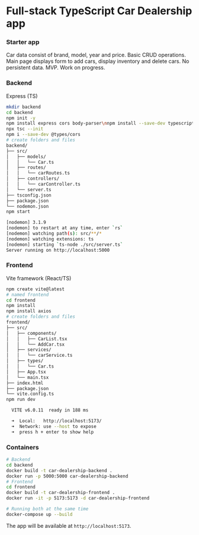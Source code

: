 # Full-stack TypeScript Car Dealership app

### Starter app

Car data consist of brand, model, year and price. Basic CRUD operations. Main page displays form to add cars, display inventory and delete cars. No persistent data. MVP. Work on progress.

### Backend

Express (TS)

```BASH
mkdir backend
cd backend
npm init -y
npm install express cors body-parser\nnpm install --save-dev typescript @types/node @types/express ts-node nodemon
npx tsc --init
npm i --save-dev @types/cors
# create folders and files
backend/
├── src/
│   ├── models/
│   │   └── Car.ts
│   ├── routes/
│   │   └── carRoutes.ts
│   ├── controllers/
│   │   └── carController.ts
│   └── server.ts
├── tsconfig.json
├── package.json
└── nodemon.json
npm start

[nodemon] 3.1.9
[nodemon] to restart at any time, enter `rs`
[nodemon] watching path(s): src/**/*
[nodemon] watching extensions: ts
[nodemon] starting `ts-node ./src/server.ts`
Server running on http://localhost:5000
```

### Frontend

Vite framework (React/TS)
```BASH
npm create vite@latest
# named frontend
cd frontend
npm install
npm install axios 
# create folders and files
frontend/
├── src/
│   ├── components/
│   │   ├── CarList.tsx
│   │   └── AddCar.tsx
│   ├── services/
│   │   └── carService.ts
│   ├── types/
│   │   └── Car.ts
│   ├── App.tsx
│   └── main.tsx
├── index.html
├── package.json
└── vite.config.ts
npm run dev

  VITE v6.0.11  ready in 188 ms

  ➜  Local:   http://localhost:5173/
  ➜  Network: use --host to expose
  ➜  press h + enter to show help

```

### Containers

```BASH
# Backend
cd backend
docker build -t car-dealership-backend .
docker run -p 5000:5000 car-dealership-backend
# Frontend
cd frontend
docker build -t car-dealership-frontend .
docker run -it -p 5173:5173 -d car-dealership-frontend

# Running both at the same time 
docker-compose up --build
```

The app will be available at `http://localhost:5173`.
